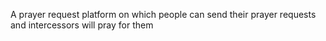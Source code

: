 

A prayer request platform on which people can send their prayer requests
and intercessors will pray for them


